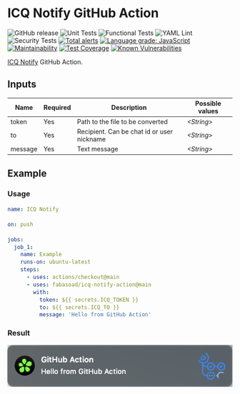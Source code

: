 # ICQ Notify GitHub Action

![GitHub release](https://img.shields.io/github/v/release/fabasoad/icq-notify-action?include_prereleases) ![Unit Tests](https://github.com/fabasoad/icq-notify-action/workflows/Unit%20Tests/badge.svg) ![Functional Tests](https://github.com/fabasoad/icq-notify-action/workflows/Functional%20Tests/badge.svg) ![YAML Lint](https://github.com/fabasoad/icq-notify-action/workflows/YAML%20Lint/badge.svg) ![Security Tests](https://github.com/fabasoad/icq-notify-action/workflows/Security%20Tests/badge.svg) [![Total alerts](https://img.shields.io/lgtm/alerts/g/fabasoad/icq-notify-action.svg?logo=lgtm&logoWidth=18)](https://lgtm.com/projects/g/fabasoad/icq-notify-action/alerts/) [![Language grade: JavaScript](https://img.shields.io/lgtm/grade/javascript/g/fabasoad/icq-notify-action.svg?logo=lgtm&logoWidth=18)](https://lgtm.com/projects/g/fabasoad/icq-notify-action/context:javascript) [![Maintainability](https://api.codeclimate.com/v1/badges/1827148121eb4f330c1b/maintainability)](https://codeclimate.com/github/fabasoad/icq-notify-action/maintainability) [![Test Coverage](https://api.codeclimate.com/v1/badges/1827148121eb4f330c1b/test_coverage)](https://codeclimate.com/github/fabasoad/icq-notify-action/test_coverage) [![Known Vulnerabilities](https://snyk.io/test/github/fabasoad/icq-notify-action/badge.svg?targetFile=package.json)](https://snyk.io/test/github/fabasoad/icq-notify-action?targetFile=package.json)

[ICQ Notify](https://github.com/fabasoad/icq-notify-action) GitHub Action.

## Inputs

| Name    | Required | Description                                | Possible values  |
|---------|----------|--------------------------------------------|------------------|
| token   | Yes      | Path to the file to be converted           | _&lt;String&gt;_ |
| to      | Yes      | Recipient. Can be chat id or user nickname | _&lt;String&gt;_ |
| message | Yes      | Text message                               | _&lt;String&gt;_ |

## Example

### Usage

```yaml
name: ICQ Notify

on: push

jobs:
  job_1:
    name: Example
    runs-on: ubuntu-latest
    steps:
      - uses: actions/checkout@main
      - uses: fabasoad/icq-notify-action@main
        with:
          token: ${{ secrets.ICQ_TOKEN }}
          to: ${{ secrets.ICQ_TO }}
          message: 'Hello from GitHub Action'
```

### Result

![Result](screenshot.png)
